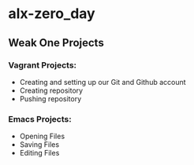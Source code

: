 # alx-zero_day
## Weak One Projects
### Vagrant Projects:
* Creating and setting up our Git and Github account
* Creating repository
* Pushing repository
### Emacs Projects:
* Opening Files
* Saving Files
* Editing Files
